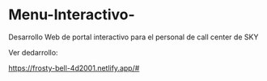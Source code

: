 # Menu-Interactivo-

Desarrollo Web de portal interactivo para el personal de call center de SKY

Ver dedarrollo:

https://frosty-bell-4d2001.netlify.app/#
